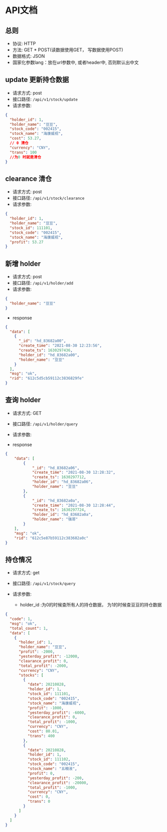 API文档
=========================

总则
---------------------------

* 协议: HTTP
* 方法: GET * POST(读数据使用GET， 写数据使用POST)
* 数据格式: JSON
* 国家化参数lang：放在url参数中, 或者header中, 否则默认出中文

update 更新持仓数据
--------------------------

* 请求方式: post
* 接口路径: ```/api/v1/stock/update```
* 请求参数:

```json
{
  "holder_id": 1,
  "holder_name": "豆豆",
  "stock_code": "002415",
  "stock_name": "海康威视",
  "cost": 53.27,
  // 0 清仓
  "currency": "CNY",
  "trans": 100
  //为0 时就是清仓
}
```

clearance 清仓
--------------------------

* 请求方式: post
* 接口路径: ```/api/v1/stock/clearance```
* 请求参数:

```json
{
  "holder_id": 1,
  "holder_name": "豆豆",
  "stock_id": 111101,
  "stock_code": "002415",
  "stock_name": "海康威视",
  "profit": 53.27
}
```

新增 holder
--------------------------

* 请求方式: post
* 接口路径: ```/api/v1/holder/add```
* 请求参数:

```json
{
  "holder_name": "豆豆"
}
```

* response

```json
{
  "data": [
    {
      "_id": "hd_83682a00",
      "create_time": "2021-08-30 12:23:56",
      "create_ts": 1630297436,
      "holder_id": "hd_83682a00",
      "holder_name": "豆豆"
    }
  ],
  "msg": "ok",
  "rid": "612c5d5cb59112c3836829fe"
}
```


查询 holder
--------------------------

* 请求方式: GET
* 接口路径: ```/api/v1/holder/query```
* 请求参数:

* response

```json
{
    "data": [
        {
            "_id": "hd_83682a06",
            "create_time": "2021-08-30 12:28:32",
            "create_ts": 1630297712,
            "holder_id": "hd_83682a06",
            "holder_name": "豆豆"
        },
        {
            "_id": "hd_83682a0a",
            "create_time": "2021-08-30 12:28:44",
            "create_ts": 1630297724,
            "holder_id": "hd_83682a0a",
            "holder_name": "强哥"
        }
    ],
    "msg": "ok",
    "rid": "612c5e87b59112c383682a0c"
}
```

持仓情况
--------------------------

* 请求方式: get
* 接口路径: ```/api/v1/stock/query```
* 请求参数:

    - holder_id  :为0的时候查所有人的持仓数据， 为1的时候查豆豆的持仓数据

```json
{
  "code": 1,
  "msg": "ok",
  "total_count": 1,
  "data": [
    {
      "holder_id": 1,
      "holder_name": "豆豆",
      "profit": -2000,
      "yesterday_profit": -12000,
      "clearance_profit": 0,
      "total_profit": -2000,
      "currency": "CNY",
      "stocks": [
        {
          "date": 20210828,
          "holder_id": 1,
          "stock_id": 111101,
          "stock_code": "002415",
          "stock_name": "海康威视",
          "profit": -1000,
          "yesterday_profit": -6000,
          "clearance_profit": 0,
          "total_profit": -1000,
          "currency": "CNY",
          "cost": 80.01,
          "trans": 400
        },
        {
          "date": 20210828,
          "holder_id": 1,
          "stock_id": 111102,
          "stock_code": "002415",
          "stock_name": "五粮液",
          "profit": 0,
          "yesterday_profit": -200,
          "clearance_profit": -20000,
          "total_profit": -1000,
          "currency": "CNY",
          "cost": 0,
          "trans": 0
        }
      ]
    }
  ]
}
```